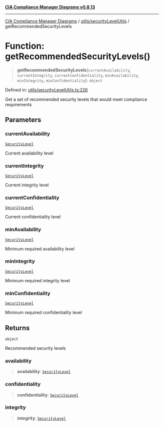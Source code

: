 [**CIA Compliance Manager Diagrams v0.8.13**](../../../README.md)

***

[CIA Compliance Manager Diagrams](../../../modules.md) / [utils/securityLevelUtils](../README.md) / getRecommendedSecurityLevels

# Function: getRecommendedSecurityLevels()

> **getRecommendedSecurityLevels**(`currentAvailability`, `currentIntegrity`, `currentConfidentiality`, `minAvailability`, `minIntegrity`, `minConfidentiality`): `object`

Defined in: [utils/securityLevelUtils.ts:226](https://github.com/Hack23/cia-compliance-manager/blob/2f6ce8651c6fa9a0d9c8860576f0ee67ef038efd/src/utils/securityLevelUtils.ts#L226)

Get a set of recommended security levels that would meet compliance requirements

## Parameters

### currentAvailability

[`SecurityLevel`](../../../types/cia/type-aliases/SecurityLevel.md)

Current availability level

### currentIntegrity

[`SecurityLevel`](../../../types/cia/type-aliases/SecurityLevel.md)

Current integrity level

### currentConfidentiality

[`SecurityLevel`](../../../types/cia/type-aliases/SecurityLevel.md)

Current confidentiality level

### minAvailability

[`SecurityLevel`](../../../types/cia/type-aliases/SecurityLevel.md)

Minimum required availability level

### minIntegrity

[`SecurityLevel`](../../../types/cia/type-aliases/SecurityLevel.md)

Minimum required integrity level

### minConfidentiality

[`SecurityLevel`](../../../types/cia/type-aliases/SecurityLevel.md)

Minimum required confidentiality level

## Returns

`object`

Recommended security levels

### availability

> **availability**: [`SecurityLevel`](../../../types/cia/type-aliases/SecurityLevel.md)

### confidentiality

> **confidentiality**: [`SecurityLevel`](../../../types/cia/type-aliases/SecurityLevel.md)

### integrity

> **integrity**: [`SecurityLevel`](../../../types/cia/type-aliases/SecurityLevel.md)
